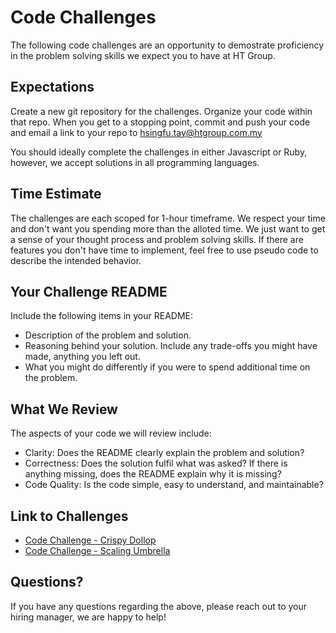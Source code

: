 # Code Challenges

The following code challenges are an opportunity to demostrate proficiency in the problem solving skills we expect you to have at HT Group.

## Expectations
Create a new git repository for the challenges. Organize your code within that repo. When you get to a stopping point, commit and push your code and email a link to your repo to <hsingfu.tay@htgroup.com.my>
 
You should ideally complete the challenges in either Javascript or Ruby, however, we accept solutions in all programming languages.

## Time Estimate
The challenges are each scoped for 1-hour timeframe. We respect your time and don't want you spending more than the alloted time. We just want to get a sense of your thought process and problem solving skills. If there are features you don't have time to implement, feel free to use pseudo code to describe the intended behavior.

## Your Challenge README
Include the following items in your README:

* Description of the problem and solution.
* Reasoning behind your solution. Include any trade-offs you might have made, anything you left out.
* What you might do differently if you were to spend additional time on the problem.

## What We Review
The aspects of your code we will review include:

* Clarity: Does the README clearly explain the problem and solution?
* Correctness: Does the solution fulfil what was asked? If there is anything missing, does the README explain why it is missing?
* Code Quality: Is the code simple, easy to understand, and maintainable?

## Link to Challenges
* [Code Challenge - Crispy Dollop](https://github.com/hftay-htg/crispy-dollop)
* [Code Challenge - Scaling Umbrella](https://github.com/hftay-htg/scaling-umbrella)

## Questions?
If you have any questions regarding the above, please reach out to your  hiring manager, we are happy to help!
